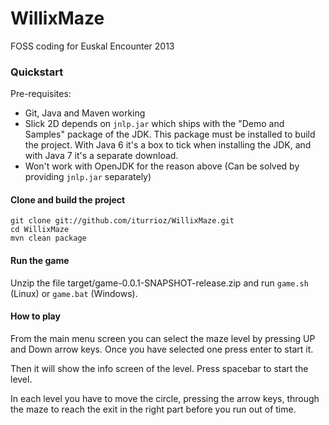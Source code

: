 WillixMaze
==========

FOSS coding for Euskal Encounter 2013

### Quickstart

Pre-requisites:
* Git, Java and Maven working
* Slick 2D depends on `jnlp.jar` which ships with the "Demo and Samples" package of the JDK. This package must be installed to build the project. With Java 6 it's a box to tick when installing the JDK, and with Java 7 it's a separate download.
* Won't work with OpenJDK for the reason above (Can be solved by providing `jnlp.jar` separately)

#### Clone and build the project

```
git clone git://github.com/iturrioz/WillixMaze.git
cd WillixMaze
mvn clean package
```

#### Run the game
Unzip the file target/game-0.0.1-SNAPSHOT-release.zip and run `game.sh` (Linux) or `game.bat` (Windows).


#### How to play
From the main menu screen you can select the maze level by pressing UP and Down arrow keys. Once you have selected one press enter to start it.

Then it will show the info screen of the level. Press spacebar to start the level.

In each level you have to move the circle, pressing the arrow keys, through the maze to reach the exit in the right part before you run out of time.



